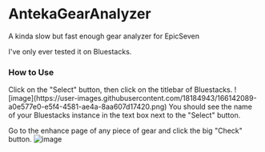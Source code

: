 # AntekaGearAnalyzer
A kinda slow but fast enough gear analyzer for EpicSeven

I've only ever tested it on Bluestacks.

<h3>How to Use</h3>
Click on the "Select" button, then click on the titlebar of Bluestacks.
![image](https://user-images.githubusercontent.com/18184943/166142089-a0e577e0-e5f4-4581-ae4a-8aa607d17420.png)
You should see the name of your Bluestacks instance in the text box next to the "Select" button.

Go to the enhance page of any piece of gear and click the big "Check" button.
![image](https://user-images.githubusercontent.com/18184943/166142135-1c7101e8-9e62-478e-ad24-7dde2b587c3d.png)
